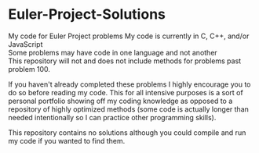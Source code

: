 # Euler-Project-Solutions
My code for Euler Project problems
My code is currently in C, C++, and/or JavaScript  
Some problems may have code in one language and not another  
This repository will not and does not include methods for problems past problem 100.


If you haven't already completed these problems I highly encourage you to do so before reading my code. This for all intensive purposes is a sort of personal portfolio showing off my coding knowledge as opposed to a repository of highly optimized methods (some code is actually longer than needed intentionally so I can practice other programming skills).  


This repository contains no solutions although you could compile and run my code if you wanted to find them.